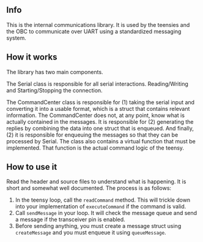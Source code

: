 ## Info
This is the internal communications library. 
It is used by the teensies and the OBC to communicate over UART using a standardized messaging system.

## How it works
The library has two main components. 

The Serial class is responsible for all serial interactions. Reading/Writing and Starting/Stopping the connection.

The CommandCenter class is responsible for (1) taking the serial input and converting it into a usable format, which is a struct that contains relevant information. The CommandCenter does not, at any point, know what is actually contained in the messages. 
It is responsible for (2) generating the replies by combining the data into one struct that is enqueued.
And finally, (2) it is responsible for enqueuing the messages so that they can be processed by Serial.
The class also contains a virtual function that must be implemented. That function is the actual command logic of the teensy.

## How to use it
Read the header and source files to understand what is happening. It is short and somewhat well documented. 
The process is as follows:
1. In the teensy loop, call the `readCommand` method. This will trickle down into your implementation of `executeCommand` if the command is valid.
2. Call `sendMessage` in your loop. It will check the message queue and send a message if the transceiver pin is enabled. 
3. Before sending anything, you must create a message struct using `createMessage` and you must enqueue it using `queueMessage`.
